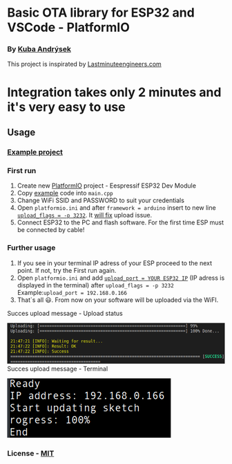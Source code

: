 # Basic OTA library for ESP32 and VSCode - PlatformIO
### By [Kuba Andrýsek](https://kubaandrysek.cz/)
This project is inspirated by [Lastminuteengineers.com](https://lastminuteengineers.com/esp32-ota-updates-arduino-ide/)

# Integration takes only 2 minutes and it's very easy to use

## Usage

### [Example project](https://github.com/JakubAndrysek/BasicOTA-ESP32-library/tree/master/example/BasicUsage)

### First run
1. Create new [PlatformIO](https://platformio.org/) project - Eespressif ESP32 Dev Module
1. Copy [example](https://github.com/JakubAndrysek/BasicOTA-ESP32-library/blob/master/example/BasicUsage/main.cpp) code into `main.cpp`
1. Change WiFi SSID and PASSWORD to suit your credentials
1. Open `platformio.ini` and after `framework = arduino` insert to new line [`upload_flags = -p 3232`](https://github.com/JakubAndrysek/BasicOTA-ESP32-library/blob/master/example/BasicUsage/platformio.ini#L20). It [will fix](https://github.com/platformio/platform-espressif32/issues/197) upload issue.
1. Connect ESP32 to the PC and flash software. For the first time ESP must be connected by cable!

### Further usage
1. If you see in your terminal IP adress of your ESP proceed to the next point. If not, try the First run again.
1. Open `platformio.ini` and add [`upload_port = YOUR ESP32 IP`](https://github.com/JakubAndrysek/BasicOTA-ESP32-library/blob/master/example/BasicUsage/platformio.ini#L19)  (IP adress is displayed in the terminal) after `upload_flags = -p 3232` Example:`upload_port = 192.168.0.166`
1. That`s all 😃. From now on your software will be uploaded via the WiFI.

Succes upload message - Upload status

[![Build Status](/docs/SuccesTerminal.png)]()
Succes upload message - Terminal

[![Build Status](/docs/SussecESP.png)]()


### License - [MIT](https://github.com/JakubAndrysek/BasicOTA-ESP32-library/blob/master/LICENSE)
